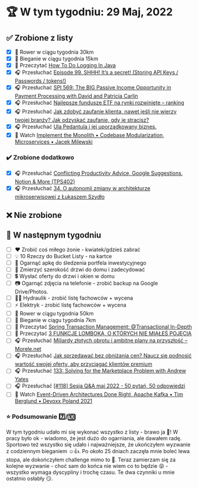 # 🏆 W tym tygodniu: 29 Maj, 2022

## ✅ Zrobione z listy
- [x] 🚴 Rower w ciągu tygodnia 30km
- [x] 🏃 Bieganie w ciągu tygodnia 15km
- [x] 📗 Przeczytać [How To Do Logging In Java](https://www.marcobehler.com/guides/java-logging)
- [x] 🎧 Przesłuchać [Episode 99. SHHH! It’s a secret! (Storing API Keys / Passwords / tokens!)](https://www.javapubhouse.com/2022/01/episode-99-shhh-its-a-secret-storing-api-keys-passwords-tokens.html)
- [x] 🎧 Przesłuchać [SPI 569: The BIG Passive Income Opportunity in Payment Processing with David and Patricia Carlin](https://www.smartpassiveincome.com/podcasts/spi-569-the-big-passive-income-opportunity-in-payment-processing/)
- [x] 🎧 Przesłuchać [Najlepsze fundusze ETF na rynki rozwinięte – ranking](https://inwestomat.eu/najlepsze-fundusze-etf-na-rynki-rozwiniete/)
- [x] 🎧 Przesłuchać [Jak zdobyć zaufanie klienta, nawet jeśli nie wierzy twojej branży? Jak odzyskać zaufanie, gdy je stracisz?](https://malawielkafirma.pl/jak-zdobyc-lub-odzyskac-zaufanie/)
- [x] 🎧 Przesłuchać [Ula Pedantula i jej uporządkowany biznes.](https://zaprojektujswojezycie.pl/ula-pedantula-i-jej-uporzadkowany-biznes/)
- [x] 🎥 Watch [Implement the Monolith • Codebase Modularization, Microservices • Jacek Milewski](https://youtu.be/VHf3rEwagw8)

### ✔️ Zrobione dodatkowo
- [x] 🎧 Przesłuchać [Conflicting Productivity Advice, Google Suggestions, Notion & More (TPS402)](https://www.asianefficiency.com/podcasts/402-conflicting-productivity-advice/)
- [x] 🎧 Przesłuchać [34. O autonomii zmiany w architekturze mikroserwisowej z Łukaszem Szydło](https://bettersoftwaredesign.pl/episodes/34)

## ❌ Nie zrobione

## 📝 W następnym tygodniu
- [ ] ❤️ Zrobić coś miłego żonie - kwiatek/gdzieś zabrać
- [ ] 💡 10 Rzeczy do Bucket Listy - na kartce
- [ ] 📱 Ogarnąć apkę do śledzenia portfela inwestycyjnego
- [ ] 🚪 Zmierzyć szerokość drzwi do domu i zadecydować
- [ ] 💲 Wysłać oferty do drzwi i okien w domu
- [ ] 📷 Ogarnąć zdjęcia na telefonie - zrobić backup na Google Drive/Photos.
- [ ] 🧑‍🔧 Hydraulik - zrobić listę fachowców + wycena
- [ ] ⚡ Elektryk - zrobić listę fachowców + wycena
- [ ] 🚴 Rower w ciągu tygodnia 50km
- [ ] 🏃 Bieganie w ciągu tygodnia 7km
- [ ] 📗 Przeczytać [Spring Transaction Management: @Transactional In-Depth](https://www.marcobehler.com/guides/spring-transaction-management-transactional-in-depth)
- [ ] 📗 Przeczytać [3 FUNKCJE LOMBOKA, O KTÓRYCH NIE MIAŁEŚ POJĘCIA](https://sztukakodu.pl/3-funkcje-lomboka-o-ktorych-nie-miales-pojecia/)
- [ ] 🎧 Przesłuchać [Miliardy złotych obrotu i ambitne plany na przyszłość – Morele.net](https://zaprojektujswojezycie.pl/miliardy-zlotych-obrotu-i-ambitne-plany-na-przyszlosc-morele-net/)
- [ ] 🎧 Przesłuchać [Jak sprzedawać bez obniżania cen? Naucz się podnosić wartość swojej oferty, aby przyciągać klientów premium](https://malawielkafirma.pl/jak-sprzedawac-bez-obnizania-cen/)
- [ ] 🎧 Przesłuchać [133: Solving for the Marketplace Problem with Andrew Yates](https://www.programmingthrowdown.com/2022/05/133-solving-for-marketplace-problem.html)
- [ ] 🎧 Przesłuchać [[#118] Sesja Q&A maj 2022 - 50 pytań, 50 odpowiedzi](https://podcasts.apple.com/pl/podcast/118-sesja-q-a-maj-2022-50-pyta%C5%84-50-odpowiedzi/id1506475429?i=1000560475921)
- [ ] 🎥 Watch [Event-Driven Architectures Done Right, Apache Kafka • Tim Berglund • Devoxx Poland 2021](https://youtu.be/A_mstzRGfIE)

### ⭐ Podsumowanie 7️⃣/🔟
W tym tygodniu udało mi się wykonać wszystko z listy - brawo ja 👏! W pracy było ok - wiadomo, że jest dużo do ogarniania, ale dawałem radę. Sportowo też wszystko się udało i najważniejsze, że ukończyłem wyzwanie z codziennym bieganiem ☺️👍. Po około 25 dniach zaczęła mnie boleć lewa stopa, ale dokończyłem challenge mimo to 👊. Teraz zamierzam się za kolejne wyzwanie - choć sam do końca nie wiem co to będzie 😝 - wszystko wymaga dyscypliny i trochę czasu. Te dwa czynniki u mnie ostatnio osłabły 😏.
